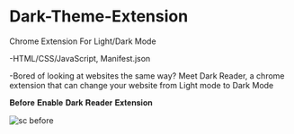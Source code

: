 # Dark-Theme-Extension

Chrome Extension For Light/Dark Mode

-HTML/CSS/JavaScript, Manifest.json

-Bored of looking at websites the same way? Meet Dark Reader, a chrome extension that can change your website from Light mode to Dark Mode

𝐁𝐞𝐟𝐨𝐫𝐞 𝐄𝐧𝐚𝐛𝐥𝐞 𝐃𝐚𝐫𝐤 𝐑𝐞𝐚𝐝𝐞𝐫 𝐄𝐱𝐭𝐞𝐧𝐬𝐢𝐨𝐧

![sc before](https://user-images.githubusercontent.com/97597184/203857102-732c89a8-5a13-46f9-954d-cc6590bffbe0.png)
